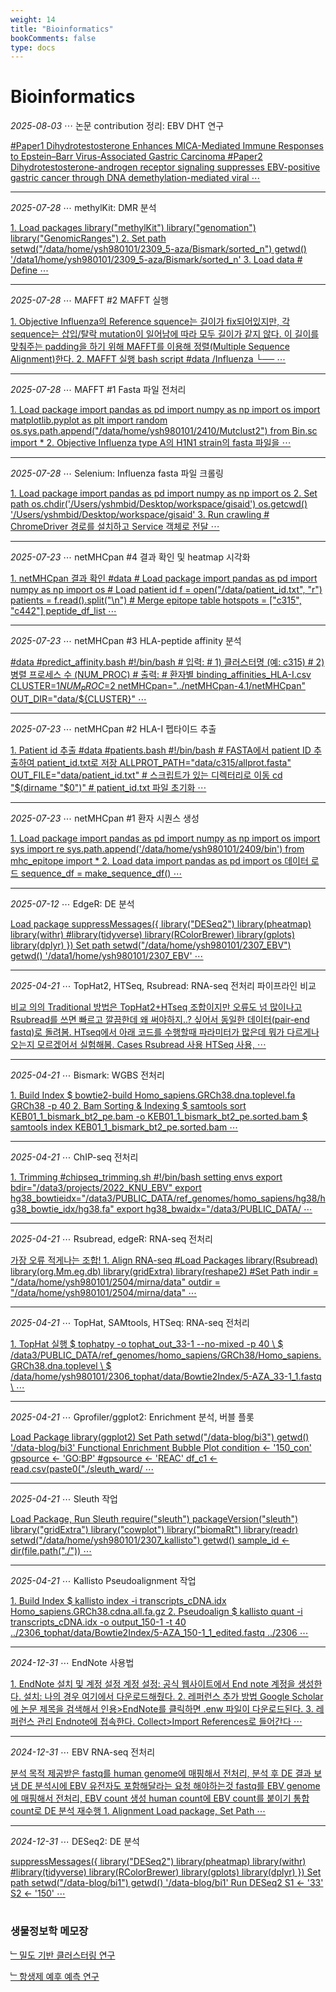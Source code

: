```yaml
---
weight: 14
title: "Bioinformatics"
bookComments: false
type: docs
---
```


# Bioinformatics

*2025-08-03* ⋯ 논문 contribution 정리: EBV DHT 연구

[#Paper1 Dihydrotestosterone Enhances MICA-Mediated Immune Responses to Epstein–Barr Virus-Associated Gastric Carcinoma #Paper2 Dihydrotestosterone-androgen receptor signaling suppresses EBV-positive gastric cancer through DNA demethylation-mediated viral ⋯](https://yshghid.github.io/docs/study/bioinformatics/bi32/)

---

*2025-07-28* ⋯ methylKit: DMR 분석

[1. Load packages library("methylKit") library("genomation") library("GenomicRanges") 2. Set path setwd("/data/home/ysh980101/2309_5-aza/Bismark/sorted_n") getwd() '/data1/home/ysh980101/2309_5-aza/Bismark/sorted_n' 3. Load data # Define ⋯](https://yshghid.github.io/docs/study/bioinformatics/bi31/)

---

*2025-07-28* ⋯ MAFFT #2 MAFFT 실행

[1. Objective Influenza의 Reference squence는 길이가 fix되어있지만, 각 sequence는 삽입/탈락 mutation이 일어남에 따라 모두 길이가 같지 않다. 이 길이를 맞춰주는 padding을 하기 위해 MAFFT를 이용해 정렬(Multiple Sequence Alignment)한다. 2. MAFFT 실행 bash script #data /Influenza └── ⋯](https://yshghid.github.io/docs/study/bioinformatics/bi30/)

---
        

*2025-07-28* ⋯ MAFFT #1 Fasta 파일 전처리

[1. Load package import pandas as pd import numpy as np import os import matplotlib.pyplot as plt import random os.sys.path.append("/data/home/ysh980101/2410/Mutclust2") from Bin.sc import * 2. Objective Influenza type A의 H1N1 strain의 fasta 파일을 ⋯](https://yshghid.github.io/docs/study/bioinformatics/bi29/)

---

*2025-07-28* ⋯ Selenium: Influenza fasta 파일 크롤링

[1. Load package import pandas as pd import numpy as np import os 2. Set path os.chdir('/Users/yshmbid/Desktop/workspace/gisaid') os.getcwd() '/Users/yshmbid/Desktop/workspace/gisaid' 3. Run crawling # ChromeDriver 경로를 설치하고 Service 객체로 전달 ⋯](https://yshghid.github.io/docs/study/bioinformatics/bi28/)

---

*2025-07-23* ⋯ netMHCpan #4 결과 확인 및 heatmap 시각화

[1. netMHCpan 결과 확인 #data  # Load package import pandas as pd import numpy as np import os # Load patient id f = open("/data/patient_id.txt", "r") patients = f.read().split("\n") # Merge epitope table hotspots = ["c315", "c442"] peptide_df_list ⋯](https://yshghid.github.io/docs/study/bioinformatics/bi27/)

---

*2025-07-23* ⋯ netMHCpan #3 HLA-peptide affinity 분석


[#data  #predict_affinity.bash #!/bin/bash # 입력: # 1) 클러스터명 (예: c315) # 2) 병렬 프로세스 수 (NUM_PROC) # 출력: # 환자별 binding_affinities_HLA-I.csv CLUSTER=$1 NUM_PROC=$2 netMHCpan="../netMHCpan-4.1/netMHCpan" OUT_DIR="data/${CLUSTER}" ⋯](https://yshghid.github.io/docs/study/bioinformatics/bi26/)

---

*2025-07-23* ⋯ netMHCpan #2 HLA-I 펩타이드 추출

[1. Patient id 추출 #data #patients.bash #!/bin/bash # FASTA에서 patient ID 추출하여 patient_id.txt로 저장 ALLPROT_PATH="data/c315/allprot.fasta" OUT_FILE="data/patient_id.txt" # 스크립트가 있는 디렉터리로 이동 cd "$(dirname "$0")" # patient_id.txt 파일 초기화 ⋯](https://yshghid.github.io/docs/study/bioinformatics/bi24/)

---

*2025-07-23* ⋯ netMHCpan #1 환자 시퀀스 생성

[1. Load package import pandas as pd import numpy as np import os import sys import re sys.path.append('/data/home/ysh980101/2409/bin') from mhc_epitope import * 2. Load data import pandas as pd import os 데이터 로드 sequence_df = make_sequence_df() ⋯](https://yshghid.github.io/docs/study/bioinformatics/bi25/)

---

*2025-07-12* ⋯ EdgeR: DE 분석

[Load package suppressMessages({ library("DESeq2") library(pheatmap) library(withr) #library(tidyverse) library(RColorBrewer) library(gplots) library(dplyr) }) Set path setwd("/data/home/ysh980101/2307_EBV") getwd() '/data1/home/ysh980101/2307_EBV' ⋯](https://yshghid.github.io/docs/study/bioinformatics/bi23/)

---

*2025-04-21* ⋯ TopHat2, HTSeq, Rsubread: RNA-seq 전처리 파이프라인 비교

[비교 의의 Traditional 방법은 TopHat2+HTseq 조합이지만 오류도 넘 많이나고 Rsubread를 쓰면 빠르고 깔끔한데 왜 써야하지..? 싶어서 동일한 데이터(pair-end fastq)로 돌려봄. HTseq에서 아래 코드를 수행할때 파라미터가 많은데 뭐가 다르게나오는지 모르겠어서 실험해봄. Cases Rsubread 사용 HTSeq 사용, ⋯](https://yshghid.github.io/docs/study/bioinformatics/bi9/)

---

*2025-04-21* ⋯ Bismark: WGBS 전처리

[1. Build Index $ bowtie2-build Homo_sapiens.GRCh38.dna.toplevel.fa GRCh38 -p 40 2. Bam Sorting & Indexing $ samtools sort KEB01_1_bismark_bt2_pe.bam -o KEB01_1_bismark_bt2_pe.sorted.bam $ samtools index KEB01_1_bismark_bt2_pe.sorted.bam ⋯](https://yshghid.github.io/docs/study/bioinformatics/bi6/)

---

*2025-04-21* ⋯ ChIP-seq 전처리

[1. Trimming #chipseq_trimming.sh #!/bin/bash setting envs export bdir="/data3/projects/2022_KNU_EBV" export hg38_bowtieidx="/data3/PUBLIC_DATA/ref_genomes/homo_sapiens/hg38/hg38_bowtie_idx/hg38.fa" export hg38_bwaidx="/data3/PUBLIC_DATA/ ⋯](https://yshghid.github.io/docs/study/bioinformatics/bi5/)

---

*2025-04-21* ⋯ Rsubread, edgeR: RNA-seq 전처리

[가장 오류 적게나는 조합! 1. Align RNA-seq #Load Packages library(Rsubread) library(org.Mm.eg.db) library(gridExtra) library(reshape2) #Set Path indir = "/data/home/ysh980101/2504/mirna/data" outdir = "/data/home/ysh980101/2504/mirna/data" ⋯ ](https://yshghid.github.io/docs/study/bioinformatics/bi8/)

---

*2025-04-21* ⋯ TopHat, SAMtools, HTSeq: RNA-seq 전처리

[1. TopHat 실행 $ tophatpy -o tophat_out_33-1 --no-mixed -p 40 \ $ /data3/PUBLIC_DATA/ref_genomes/homo_sapiens/GRCh38/Homo_sapiens.GRCh38.dna.toplevel \ $ /data/home/ysh980101/2306_tophat/data/Bowtie2Index/5-AZA_33-1_1.fastq \ ⋯](https://yshghid.github.io/docs/study/bioinformatics/bi7/)

---

*2025-04-21* ⋯ Gprofiler/ggplot2: Enrichment 분석, 버블 플롯

[Load Package library(ggplot2) Set Path setwd("/data-blog/bi3") getwd() '/data-blog/bi3' Functional Enrichment Bubble Plot condition <- '150_con' gpsource <- 'GO:BP' #gpsource <- 'REAC' df_c1 <- read.csv(paste0("./sleuth_ward/ ⋯](https://yshghid.github.io/docs/study/bioinformatics/bi3/)

---

*2025-04-21* ⋯ Sleuth 작업

[Load Package, Run Sleuth require("sleuth") packageVersion("sleuth") library("gridExtra") library("cowplot") library("biomaRt") library(readr) setwd("/data/home/ysh980101/2307_kallisto") getwd() sample_id <- dir(file.path("./")) ⋯](https://yshghid.github.io/docs/study/bioinformatics/bi2/)

---

*2025-04-21* ⋯ Kallisto Pseudoalignment 작업

[1. Build Index $ kallisto index -i transcripts_cDNA.idx Homo_sapiens.GRCh38.cdna.all.fa.gz 2. Pseudoalign $ kallisto quant -i transcripts_cDNA.idx -o output_150-1 -t 40 ../2306_tophat/data/Bowtie2Index/5-AZA_150-1_1_edited.fastq ../2306 ⋯](https://yshghid.github.io/docs/study/bioinformatics/bi4/)

---

*2024-12-31* ⋯ EndNote 사용법

[1. EndNote 설치 및 계정 설정 계정 설정: 공식 웹사이트에서 End note 계정을 생성한다. 설치: 나의 경우 여기에서 다운로드해줬다. 2. 레퍼런스 추가 방법 Google Scholar에 논문 제목을 검색해서 인용>EndNote를 클릭하면 .enw 파일이 다운로드된다. 3. 레퍼런스 관리 Endnote에 접속한다. Collect>Import References로 들어간다 ⋯](https://yshghid.github.io/docs/study/bioinformatics/bi16/)

---

*2024-12-31* ⋯ EBV RNA-seq 전처리

[분석 목적 제공받은 fastq를 human genome에 매핑해서 전처리, 분석 후 DE 결과 보냄 DE 분석시에 EBV 유전자도 포함해달라는 요청 해야하는것 fastq를 EBV genome에 매핑해서 전처리, EBV count 생성 human count에 EBV count를 붙이기 통합 count로 DE 분석 재수행 1. Alignment Load package, Set Path ⋯](https://yshghid.github.io/docs/study/bioinformatics/bi11/)

---

*2024-12-31* ⋯ DESeq2: DE 분석

[suppressMessages({ library("DESeq2") library(pheatmap) library(withr) #library(tidyverse) library(RColorBrewer) library(gplots) library(dplyr) }) Set path setwd("/data-blog/bi1") getwd() '/data-blog/bi1' Run DESeq2 S1 <- '33' S2 <- '150' ⋯](https://yshghid.github.io/docs/study/bioinformatics/bi1/)

#

### 생물정보학 메모장

[﹂밀도 기반 클러스터링 연구](https://yshghid.github.io/docs/study/tech/tech17/)

[﹂항생제 예후 예측 연구](https://yshghid.github.io/docs/study/tech/tech19/)

#
